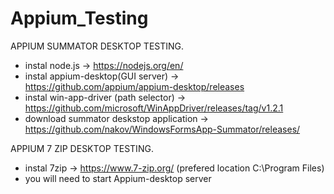 # Appium_Testing
APPIUM SUMMATOR DESKTOP TESTING.
- instal node.js -> https://nodejs.org/en/
- instal appium-desktop(GUI server) -> https://github.com/appium/appium-desktop/releases
- instal win-app-driver (path selector) -> https://github.com/microsoft/WinAppDriver/releases/tag/v1.2.1
- download summator deskstop application -> https://github.com/nakov/WindowsFormsApp-Summator/releases/

APPIUM 7 ZIP DESKTOP TESTING.
- instal 7zip -> https://www.7-zip.org/ (prefered location C:\Program Files)
- you will need to start Appium-desktop server
